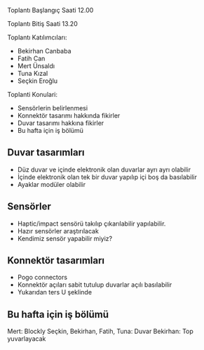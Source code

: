 Toplantı Başlangıç Saati 12.00

Toplantı Bitiş Saati 13.20

Toplantı Katılımcıları:
- Bekirhan Canbaba
- Fatih Can
- Mert Ünsaldı
- Tuna Kızal
- Seçkin Eroğlu

Toplanti Konulari:
- Sensörlerin belirlenmesi
- Konnektör tasarımı hakkında fikirler
- Duvar tasarımı hakkına fikirler
- Bu hafta için iş bölümü

## Duvar tasarımları
- Düz duvar ve içinde elektronik olan duvarlar ayrı ayrı olabilir
- İçinde elektronik olan tek bir duvar yapılıp içi boş da basılabilir
- Ayaklar modüler olabilir

## Sensörler

- Haptic/impact sensörü takılıp çıkarılabilir yapılabilir.
- Hazır sensörler araştırılacak
- Kendimiz sensör yapabilir miyiz?


## Konnektör tasarımları
- Pogo connectors
- Konnektör açıları sabit tutulup duvarlar açılı basılabilir
- Yukarıdan ters U şeklinde 


## Bu hafta için iş bölümü

Mert: Blockly
Seçkin, Bekirhan, Fatih, Tuna: Duvar
Bekirhan: Top yuvarlayacak
